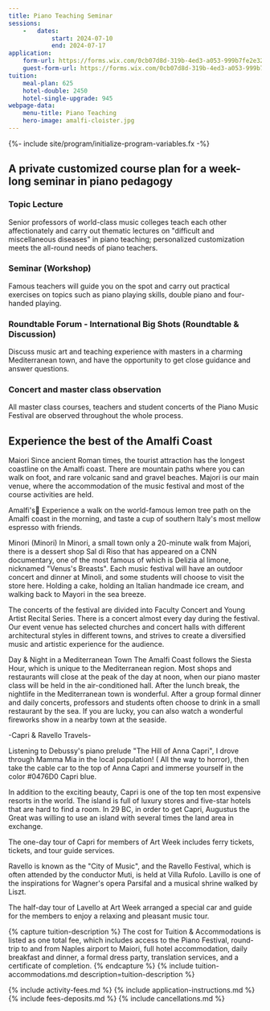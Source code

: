 ```yaml
---
title: Piano Teaching Seminar
sessions:
    -   dates:
            start: 2024-07-10
            end: 2024-07-17
application:
    form-url: https://forms.wix.com/0cb07d8d-319b-4ed3-a053-999b7fe2e326:c7610bfe-617b-4482-8a7f-b09513d1c287
    guest-form-url: https://forms.wix.com/0cb07d8d-319b-4ed3-a053-999b7fe2e326:edcacead-0546-45f0-bc7a-481cb8a4ffc0
tuition:
    meal-plan: 625
    hotel-double: 2450
    hotel-single-upgrade: 945
webpage-data:
    menu-title: Piano Teaching
    hero-image: amalfi-cloister.jpg
---
```

{%- include site/program/initialize-program-variables.fx -%}

<section class="standard-block" markdown="1">

## A private customized course plan for a week-long seminar in piano pedagogy

### Topic Lecture

Senior professors of world-class music colleges teach each other affectionately and carry out thematic lectures on "difficult and miscellaneous diseases" in piano teaching; personalized customization meets the all-round needs of piano teachers.

### Seminar (Workshop)

Famous teachers will guide you on the spot and carry out practical exercises on topics such as piano playing skills, double piano and four-handed playing.

### Roundtable Forum - International Big Shots (Roundtable & Discussion)

Discuss music art and teaching experience with masters in a charming Mediterranean town, and have the opportunity to get close guidance and answer questions.

### Concert and master class observation

All master class courses, teachers and student concerts of the Piano Music Festival are observed throughout the whole process.

## Experience the best of the Amalfi Coast

Maiori
Since ancient Roman times, the tourist attraction has the longest coastline on the Amalfi coast. There are mountain paths where you can walk on foot, and rare volcanic sand and gravel beaches. Majori is our main venue, where the accommodation of the music festival and most of the course activities are held.

Amalfi's🍋
Experience a walk on the world-famous lemon tree path on the Amalfi coast in the morning, and taste a cup of southern Italy's most mellow espresso with friends.

Minori (Minori)
In Minori, a small town only a 20-minute walk from Majori, there is a dessert shop Sal di Riso that has appeared on a CNN documentary, one of the most famous of which is Delizia al limone, nicknamed "Venus's Breasts". Each music festival will have an outdoor concert and dinner at Minoli, and some students will choose to visit the store here. Holding a cake, holding an Italian handmade ice cream, and walking back to Mayori in the sea breeze.


The concerts of the festival are divided into Faculty Concert and Young Artist Recital Series. There is a concert almost every day during the festival. Our event venue has selected churches and concert halls with different architectural styles in different towns, and strives to create a diversified music and artistic experience for the audience.

Day & Night in a Mediterranean Town
The Amalfi Coast follows the Siesta Hour, which is unique to the Mediterranean region. Most shops and restaurants will close at the peak of the day at noon, when our piano master class will be held in the air-conditioned hall. After the lunch break, the nightlife in the Mediterranean town is wonderful. After a group formal dinner and daily concerts, professors and students often choose to drink in a small restaurant by the sea. If you are lucky, you can also watch a wonderful fireworks show in a nearby town at the seaside.



-Capri & Ravello Travels-

Listening to Debussy's piano prelude "The Hill of Anna Capri", I drove through Mamma Mia in the local population! ( All the way to horror), then take the cable car to the top of Anna Capri and immerse yourself in the color #0476D0 Capri blue.

In addition to the exciting beauty, Capri is one of the top ten most expensive resorts in the world. The island is full of luxury stores and five-star hotels that are hard to find a room. In 29 BC, in order to get Capri, Augustus the Great was willing to use an island with several times the land area in exchange.

The one-day tour of Capri for members of Art Week includes ferry tickets, tickets, and tour guide services.


Ravello is known as the "City of Music", and the Ravello Festival, which is often attended by the conductor Muti, is held at Villa Rufolo. Lavillo is one of the inspirations for Wagner's opera Parsifal and a musical shrine walked by Liszt.

The half-day tour of Lavello at Art Week arranged a special car and guide for the members to enjoy a relaxing and pleasant music tour.

{% capture tuition-description %}
The cost for Tuition & Accommodations is listed as one total fee, which includes access to the Piano Festival, round-trip to and from Naples airport to Maiori, full hotel accommodation, daily breakfast and dinner, a formal dress party, translation services, and a certificate of completion.
{% endcapture %}
{% include tuition-accommodations.md description=tuition-description %}

{% include activity-fees.md %}
{% include application-instructions.md %}
{% include fees-deposits.md %}
{% include cancellations.md %}
</section>